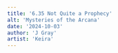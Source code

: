 ```yaml
---
title: '6.35 Not Quite a Prophecy'
alt: 'Mysteries of the Arcana'
date: '2024-10-03'
author: 'J Gray'
artist: 'Keira'
---
```

